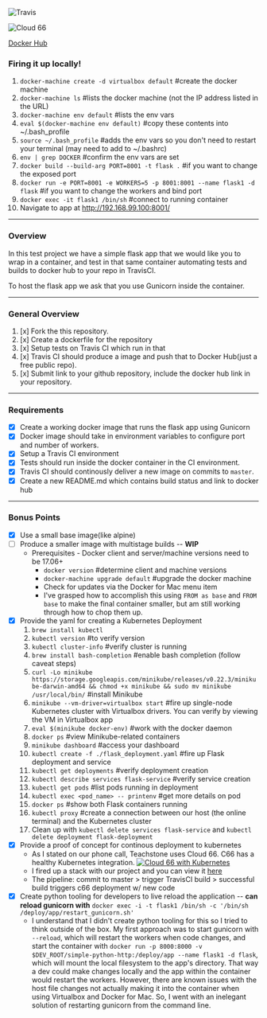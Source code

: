 ![Travis](https://travis-ci.org/morganwalker/simple-python-http.svg?branch=master)

![Cloud 66](https://app.cloud66.com/stacks/badge/083e4abfe0e2a12ef2add83920d2793e.svg)

[Docker Hub](https://hub.docker.com/r/jmorganwalker/simple-python-http/)

### Firing it up locally!

1. `docker-machine create -d virtualbox default` #create the docker machine
2. `docker-machine ls` #lists the docker machine (not the IP address listed in the URL)
3. `docker-machine env default` #lists the env vars
4. `eval $(docker-machine env default)`  #copy these contents into ~/.bash_profile
5. `source ~/.bash_profile` #adds the env vars so you don't need to restart your terminal (may need to add to ~/.bashrc)
6. `env | grep DOCKER` #confirm the env vars are set
7. `docker build --build-arg PORT=8001 -t flask .` #if you want to change the exposed port
8. `docker run -e PORT=8001 -e WORKERS=5 -p 8001:8001 --name flask1 -d flask` #if you want to change the workers and bind port
9. `docker exec -it flask1 /bin/sh` #connect to running container
10. Navigate to app at http://192.168.99.100:8001/
***

### Overview

In this test project we have a simple flask app that we would like you to wrap in a container, and test in that same container
automating tests and builds to docker hub to your repo in TravisCI.

To host the flask app we ask that you use Gunicorn inside the container.
***

### General Overview

 1. [x] Fork the this repository.
 2. [x] Create a dockerfile for the repository
 3. [x] Setup tests on Travis CI which run in that
 4. [x] Travis CI should produce a image and push that to Docker Hub(just a free public repo).
 5. [x] Submit link to your github repository, include the docker hub link in your repository.
***

### Requirements

 * [x] Create a working docker image that runs the flask app using Gunicorn
 * [x] Docker image should take in environment variables to configure port and number of workers.
 * [x] Setup a Travis CI environment
 * [x] Tests should run inside the docker container in the CI environment.
 * [x] Travis CI should continously deliver a new image on commits to `master`.
 * [x] Create a new README.md which contains build status and link to docker hub
***

### Bonus Points

 * [x] Use a small base image(like alpine)
 * [ ] Produce a smaller image with multistage builds -- **WIP**
   * Prerequisites - Docker client and server/machine versions need to be 17.06+
     * `docker version` #determine client and machine versions
     * `docker-machine upgrade default` #upgrade the docker machine
     * Check for updates via the Docker for Mac menu item
     * I've grasped how to accomplish this using `FROM as base` and `FROM base` to make the final container smaller, but am still working through how to chop them up.
 * [x] Provide the yaml for creating a Kubernetes Deployment
    1. `brew install kubectl`
    2. `kubectl version` #to verify version
    3. `kubectl cluster-info` #verify cluster is running
    4. `brew install bash-completion` #enable bash completion (follow caveat steps)
    5. `curl -Lo minikube https://storage.googleapis.com/minikube/releases/v0.22.3/minikube-darwin-amd64 && chmod +x minikube && sudo mv minikube /usr/local/bin/` #install Minikube
    6. `minikube --vm-driver=virtualbox start` #fire up single-node Kubernetes cluster with Virtualbox drivers.  You can verify by viewing the VM in Virtualbox app
    7. `eval $(minikube docker-env)` #work with the docker daemon
    8. `docker ps` #view Minikube-related containers
    9. `minikube dashboard` #access your dashboard
    10. `kubectl create -f ./flask_deployment.yaml` #fire up Flask deployment and service
    11. `kubectl get deployments` #verify deployment creation
    12. `kubectl describe services flask-service` #verify service creation
    13. `kubectl get pods` #list pods running in deployment
    14. `kubectl exec <pod_name> -- printenv` #get more details on pod
    15. `docker ps` #show both Flask containers running
    16. `kubectl proxy` #create a connection between our host (the online terminal) and the Kubernetes cluster
    17. Clean up with `kubectl delete services flask-service` and `kubectl delete deployment flask-deployment`
 * [x] Provide a proof of concept for continous deployment to kubernetes
   * As I stated on our phone call, Teachstone uses Cloud 66.  C66 has a healthy Kubernetes integration. [![Cloud 66 with Kubernetes](http://img.youtube.com/vi/zg7G9B_E2SQ/0.jpg)](http://www.youtube.com/watch?v=zg7G9B_E2SQ)
   * I fired up a stack with our project and you can view it [here](http://dockerhost.testing-943943.c66.me/)
   * The pipeline: commit to master > trigger TravisCI build > successful build triggers c66 deployment w/ new code
 * [x] Create python tooling for developers to live reload the application -- **can reload gunicorn with** ```docker exec -i -t flask1 /bin/sh -c '/bin/sh /deploy/app/restart_gunicorn.sh'```
   * I understand that I didn't create python tooling for this so I tried to think outside of the box.  My first approach was to start gunicorn with `--reload`, which will restart the workers when code changes, and start the container with `docker run -p 8000:8000 -v $DEV_ROOT/simple-python-http:/deploy/app --name flask1 -d flask`, which will mount the local filesystem to the app's directory.  That way a dev could make changes locally and the app within the container would restart the workers.  However, there are known issues with the host file changes not actually making it into the container when using Virtualbox and Docker for Mac.  So, I went with an inelegant solution of restarting gunicorn from the command line.
